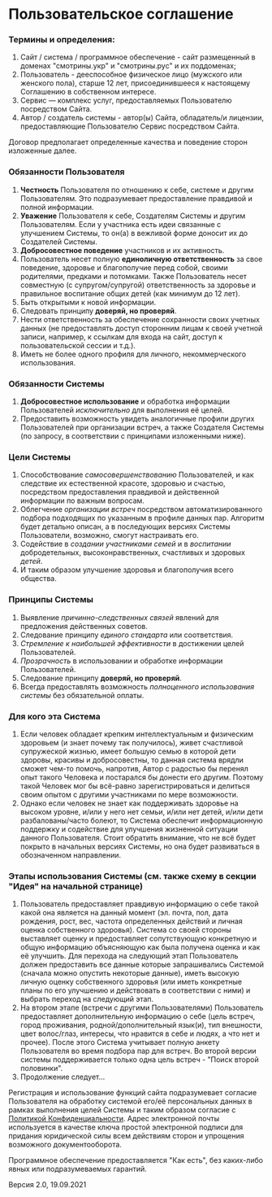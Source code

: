 # Пользовательское соглашение

### Термины и определения:

1. Сайт / система / программное обеспечение - сайт размещенный в доменах "смотрины.укр" и "смотрины.рус" и их поддоменах;
2. Пользователь - дееспособное физическое лицо (мужского или женского пола), старше 12 лет, присоединившееся к настоящему Соглашению в собственном интересе.
3. Сервис — комплекс услуг, предоставляемых Пользователю посредством Сайта.
4. Автор / создатель системы - автор(ы) Сайта, обладатель/и лицензии, предоставляющие Пользователю Сервис посредством Сайта.

Договор предполагает определенные качества и поведение сторон изложенные далее.

### Обязанности Пользователя

1. **Честность** Пользователя по отношению к себе, системе и другим Пользователям. Это подразумевает предоставление правдивой и полной информации.
2. **Уважение** Пользователя к себе, Создателям Системы и другим Пользователям. Если у участника есть идеи связанные с улучшением Системы, то он(а) в вежливой форме доносит их до Создателей Системы.
3. **Добросовестное поведение** участников и их активность.
4. Пользователь несет полную **единоличную ответственность** за свое поведение, здоровье и благополучие перед собой, своими родителями, предками и потомками. Также Пользователь несет совместную (с супругом/супругой) ответственность за здоровье и правильное воспитание общих детей (как минимум до 12 лет).
5. Быть открытыми к новой информации.
6. Следовать принципу **доверяй, но проверяй**.
7. Нести ответственность за обеспечение сохранности своих учетных данных (не предоставлять доступ сторонним лицам к своей учетной записи, например, к ссылкам для входа на сайт, доступ к пользовательской сессии и т.д.).
8. Иметь не более одного профиля для личного, некоммерческого использования.

### Обязанности Системы

1. **Добросовестное использование** и обработка информации Пользователей _исключительно_ для выполнения её целей.
2. Предоставить возможность увидеть аналогичные профили других Пользователей при организации встреч, а также Создателя Системы (по запросу, в соответствии с принципами изложенными ниже).

### Цели Системы

1. Способствование _самосовершенствованию_ Пользователей, и как следствие их естественной красоте, здоровью и счастью, посредством предоставления правдивой и действенной информации по важным вопросам.
2. Облегчение _организации встреч_ посредством автоматизированного подбора подходящих по указанным в профиле данных пар. Алгоритм будет детально описан, а в последующих версиях Системы Пользователи, возможно, смогут настраивать его.
3. Содействие в _создании участниками семей_ и в _воспитании_ добродетельных, высоконравственных, счастливых и здоровых _детей_.
4. И таким образом улучшение здоровья и благополучия всего общества.

### Принципы Системы

1. Выявление _причинно-следственных связей_ явлений для предложения действенных советов.
2. Следование принципу _единого стандарта_ или соответствия.
3. _Стремление к наибольшей эффективности_ в достижении целей Пользователей.
4. _Прозрачность_ в использовании и обработке информации Пользователей.
5. Следование принципу **доверяй, но проверяй**.
6. Всегда предоставлять возможность _полноценного использования системы_ без обязательной оплаты.

### Для кого эта Система

1. Если человек обладает крепким интеллектуальным и физическим здоровьем (и знает почему так получилось), живет счастливой супружеской жизнью, имеет большую семью в которой дети здоровы, красивы и добросовестны, то данная система врядли сможет чем-то помочь, напротив, Автор с радостью бы перенял опыт такого Человека и постарался бы донести его другим. Поэтому такой Человек мог бы всё-равно зарегистрироваться и делиться своим опытом с другими участниками по мере возможности.
2. Однако если человек не знает как поддерживать здоровье на высоком уровне, и/или у него нет семьи, и/или нет детей, и/или дети разбалованы/часто болеют, то Система обеспечит информационную поддержку и содействие для улучшения жизненной ситуации данного Пользователя. Стоит обратить внимание, что не всё будет покрыто в начальных версиях Системы, но она будет развиваться в обозначенном направлении.

### Этапы использования Системы (см. также схему в секции "Идея" на начальной странице)

1. Пользователь предоставляет правдивую информацию о себе такой какой она является на данный момент (эл. почта, пол, дата рождения, рост, вес, частота определенных действий и личная оценка собственного здоровья). Система со своей стороны выставляет оценку и предоставляет сопутствующую конкретную и общую информацию объясняющую как была получена оценка и как её улучшить. Для перехода на следующий этап Пользователь должен предоставить все данные которые запрашивались Системой (сначала можно опустить некоторые данные), иметь высокую личную оценку собственного здоровья (или иметь конкретные планы по его улучшению и действовать в соответствии с ними) и выбрать переход на следующий этап.
2. На втором этапе (встречи с другими Пользователями) Пользователь предоставляет дополнительную информацию о себе (цель встреч, город проживания, родной/дополнительный язык(и), тип внешности, цвет волос/глаз, интересы, что нравится в себе и людях, а что нет и прочее). После этого Система учитывает полную анкету Пользователя во время подбора пар для встреч. Во второй версии системы поддерживается только одна цель встреч - "Поиск второй половинки".
3. Продолжение следует...

Регистрация и использование функций сайта подразумевает согласие Пользователя на обработку системой его/её персональных данных в рамках выполнения целей Системы и таким образом согласие с [Политикой Конфиденциальности](/политика-конфиденциальности). Адрес электронной почты используется в качестве ключа простой электронной подписи для придания юридической силы всем действиям сторон и упрощения возможного документооборота.

Программное обеспечение предоставляется "Как есть", без каких-либо явных или подразумеваемых гарантий.

Версия 2.0, 19.09.2021
